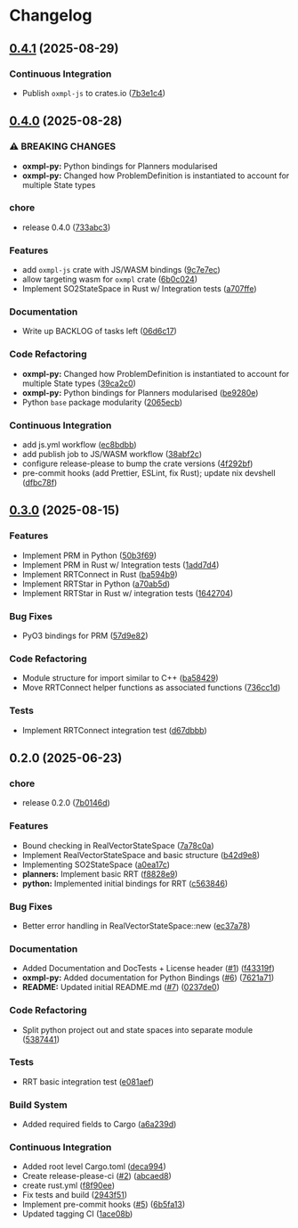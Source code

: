 # Changelog

## [0.4.1](https://github.com/juniorsundar/oxmpl/compare/v0.4.0...v0.4.1) (2025-08-29)


### Continuous Integration

* Publish `oxmpl-js` to crates.io ([7b3e1c4](https://github.com/juniorsundar/oxmpl/commit/7b3e1c467db08360a6b3111cd00bf87950241971))

## [0.4.0](https://github.com/juniorsundar/oxmpl/compare/v0.3.0...v0.4.0) (2025-08-28)


### ⚠ BREAKING CHANGES

* **oxmpl-py:** Python bindings for Planners modularised
* **oxmpl-py:** Changed how ProblemDefinition is instantiated to account for multiple State types

### chore

* release 0.4.0 ([733abc3](https://github.com/juniorsundar/oxmpl/commit/733abc3fb8f00f7a3231695be9a83ef2e37589ea))


### Features

* add `oxmpl-js` crate with JS/WASM bindings ([9c7e7ec](https://github.com/juniorsundar/oxmpl/commit/9c7e7ec4be3f79e184b04a74550807083b1cb9bc))
* allow targeting wasm for `oxmpl` crate ([6b0c024](https://github.com/juniorsundar/oxmpl/commit/6b0c02478efb7a46f5835629c7550f6c6d4e6325))
* Implement SO2StateSpace in Rust w/ Integration tests ([a707ffe](https://github.com/juniorsundar/oxmpl/commit/a707ffefa56fcea1be9ddd27e206499073d08683))


### Documentation

* Write up BACKLOG of tasks left ([06d6c17](https://github.com/juniorsundar/oxmpl/commit/06d6c175b6ed959cf7cc7dcfef4c4447ad5afe72))


### Code Refactoring

* **oxmpl-py:** Changed how ProblemDefinition is instantiated to account for multiple State types ([39ca2c0](https://github.com/juniorsundar/oxmpl/commit/39ca2c0b630d3ae055bba83e95c19cb698171fc2))
* **oxmpl-py:** Python bindings for Planners modularised ([be9280e](https://github.com/juniorsundar/oxmpl/commit/be9280eaad09e5fb722591d15e86d7abc86a8006))
* Python `base` package modularity ([2065ecb](https://github.com/juniorsundar/oxmpl/commit/2065ecb1b06192b8455270f7b57baaf2b5b6b5df))


### Continuous Integration

* add js.yml workflow ([ec8bdbb](https://github.com/juniorsundar/oxmpl/commit/ec8bdbbf9d73b3a33924019c9f55623363ffdcf1))
* add publish job to JS/WASM workflow ([38abf2c](https://github.com/juniorsundar/oxmpl/commit/38abf2cc8ece3e5f67bee213ac5968debf0ba3c3))
* configure release-please to bump the crate versions ([4f292bf](https://github.com/juniorsundar/oxmpl/commit/4f292bf35b4e5e3a59223993a73ffccdc2f7fdac))
* pre-commit hooks (add Prettier, ESLint, fix Rust); update nix devshell ([dfbc78f](https://github.com/juniorsundar/oxmpl/commit/dfbc78fd91b4effdcf7d8e2e528fa62f66015e7e))

## [0.3.0](https://github.com/juniorsundar/oxmpl/compare/v0.2.0...v0.3.0) (2025-08-15)


### Features

* Implement PRM in Python ([50b3f69](https://github.com/juniorsundar/oxmpl/commit/50b3f6913e5cc2b4a290a95002fbdb1e2d4be9ce))
* Implement PRM in Rust w/ Integration tests ([1add7d4](https://github.com/juniorsundar/oxmpl/commit/1add7d41c0f0d9d4516f9f8d58dffe9b163dc7a8))
* Implement RRTConnect in Rust ([ba594b9](https://github.com/juniorsundar/oxmpl/commit/ba594b97559e253402e2f96165190845d041fa41))
* Implement RRTStar in Python ([a70ab5d](https://github.com/juniorsundar/oxmpl/commit/a70ab5d60fb1e501ef5f28a0df2371224aea295c))
* Implement RRTStar in Rust w/ integration tests ([1642704](https://github.com/juniorsundar/oxmpl/commit/1642704659d861bd2d6924b4e4970feee821bd0e))


### Bug Fixes

* PyO3 bindings for PRM ([57d9e82](https://github.com/juniorsundar/oxmpl/commit/57d9e823098f146a24bec5a554c46af82a9fc242))


### Code Refactoring

* Module structure for import similar to C++ ([ba58429](https://github.com/juniorsundar/oxmpl/commit/ba5842975e15e0ca89d000c10c4a8ff5a2621423))
* Move RRTConnect helper functions as associated functions ([736cc1d](https://github.com/juniorsundar/oxmpl/commit/736cc1d749449232debce32763f3fc320ed62d76))


### Tests

* Implement RRTConnect integration test ([d67dbbb](https://github.com/juniorsundar/oxmpl/commit/d67dbbbc60f074ba9558074d3e0ee53406be4f1b))

## 0.2.0 (2025-06-23)


### chore

* release 0.2.0 ([7b0146d](https://github.com/juniorsundar/oxmpl/commit/7b0146d3066916293a6e2627ee7bb83fe773b98e))


### Features

* Bound checking in RealVectorStateSpace ([7a78c0a](https://github.com/juniorsundar/oxmpl/commit/7a78c0a595d542717f20fc47b92cccf47446596f))
* Implement RealVectorStateSpace and basic structure ([b42d9e8](https://github.com/juniorsundar/oxmpl/commit/b42d9e8ccba67afaf6ff1576a0c42f071f820600))
* Implementing SO2StateSpace ([a0ea17c](https://github.com/juniorsundar/oxmpl/commit/a0ea17cf48e6f70996ef01f53de0e121207ad9f3))
* **planners:** Implement basic RRT ([f8828e9](https://github.com/juniorsundar/oxmpl/commit/f8828e9f6f87603e1ddf82ba12d227829ad06728))
* **python:** Implemented initial bindings for RRT ([c563846](https://github.com/juniorsundar/oxmpl/commit/c563846420ae630798adf956e2d9605f05cf5155))


### Bug Fixes

* Better error handling in RealVectorStateSpace::new ([ec37a78](https://github.com/juniorsundar/oxmpl/commit/ec37a78a1c550494c5bc4cae529c55e5503186a0))


### Documentation

* Added Documentation and DocTests + License header ([#1](https://github.com/juniorsundar/oxmpl/issues/1)) ([f43319f](https://github.com/juniorsundar/oxmpl/commit/f43319fe6f437d1388d465e3c744b41bddb9f3e0))
* **oxmpl-py:** Added documentation for Python Bindings ([#6](https://github.com/juniorsundar/oxmpl/issues/6)) ([7621a71](https://github.com/juniorsundar/oxmpl/commit/7621a71d4cfd538a4a21adb9f53abfdec742aa2d))
* **README:** Updated initial README.md ([#7](https://github.com/juniorsundar/oxmpl/issues/7)) ([0237de0](https://github.com/juniorsundar/oxmpl/commit/0237de0b83142159328f8af8acd0746d31951b62))


### Code Refactoring

* Split python project out and state spaces into separate module ([5387441](https://github.com/juniorsundar/oxmpl/commit/53874418fc35d7279c8ec2f262c5d1e1257e1cf8))


### Tests

* RRT basic integration test ([e081aef](https://github.com/juniorsundar/oxmpl/commit/e081aef671b8686146e8971a72cadcddaddb0555))


### Build System

* Added required fields to Cargo ([a6a239d](https://github.com/juniorsundar/oxmpl/commit/a6a239d198a0aa2bc45b08e14b3639dcdb66d715))


### Continuous Integration

* Added root level Cargo.toml ([deca994](https://github.com/juniorsundar/oxmpl/commit/deca994362132e1333a1f8ed84e7fd92d2944aba))
* Create release-please-ci ([#2](https://github.com/juniorsundar/oxmpl/issues/2)) ([abcaed8](https://github.com/juniorsundar/oxmpl/commit/abcaed827a2b8997c8479a6cfab22d06018e33f1))
* create rust.yml ([f8f90ee](https://github.com/juniorsundar/oxmpl/commit/f8f90ee7147bb772ea3580430b886f65b5e582dc))
* Fix tests and build ([2943f51](https://github.com/juniorsundar/oxmpl/commit/2943f51809cdd06906e18ba1d1a418475223de89))
* Implement pre-commit hooks ([#5](https://github.com/juniorsundar/oxmpl/issues/5)) ([6b5fa13](https://github.com/juniorsundar/oxmpl/commit/6b5fa133f679743bf8fd8ff15a82aa04614115e2))
* Updated tagging CI ([1ace08b](https://github.com/juniorsundar/oxmpl/commit/1ace08b3b03e906845b7bdb390784bdd3fe2521c))

